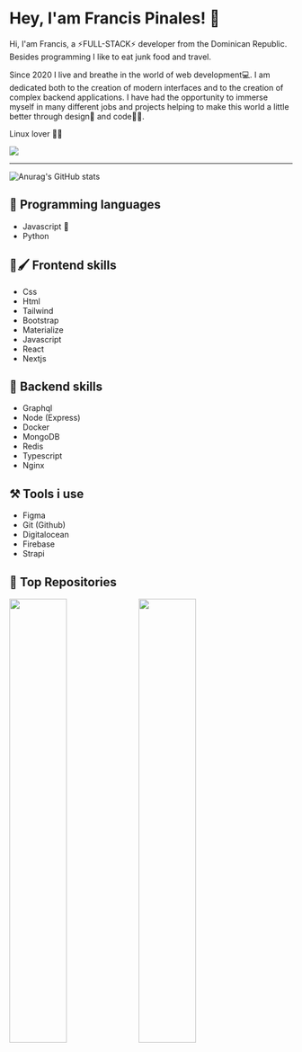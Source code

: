 # Hey, I'am Francis Pinales! 🤙

Hi, I'am Francis, a ⚡FULL-STACK⚡ developer from the Dominican Republic. Besides programming I like to eat junk food and travel.

Since 2020 I live and breathe in the world of web development💻. I am dedicated both to the creation of modern interfaces and to the creation of complex backend applications. I have had the opportunity to immerse myself in many different jobs and projects helping to make this world a little better through design🎨 and code🐱‍💻.

Linux lover 💖🐧

<a href="https://www.github.com/francis560" target="_blank" rel="noreferrer"><img
src="https://img.shields.io/github/followers/francis560?logo=github&style=for-the-badge&color=0891b2&labelColor=1c1917" /></a>

---

![Anurag's GitHub stats](https://github-readme-stats.vercel.app/api?username=francis560&show_icons=true&theme=radical)

## 💛 Programming languages

* Javascript 💖
* Python

## 🎨🖌️ Frontend skills

* Css
* Html
* Tailwind
* Bootstrap
* Materialize
* Javascript
* React 
* Nextjs

## 🤖 Backend skills

* Graphql
* Node (Express)
* Docker
* MongoDB
* Redis
* Typescript
* Nginx

## ⚒️ Tools i use

* Figma
* Git (Github)
* Digitalocean
* Firebase
* Strapi

## 🏅 Top Repositories

<div width="100%" align="center">
  <a href="https://github.com/francis560/express-cli-ultimate" align="left">
    <img align="left" width="45%" src="https://github-readme-stats.vercel.app/api/pin/?username=francis560&repo=express-cli-ultimate&title_color=0891b2&text_color=ffffff&icon_color=0891b2&bg_color=1c1917&hide_border=true&locale=en"/>
  </a>
</div>
<div width="100%" align="center">
  <a href="https://github.com/francis560/blog" align="left">
    <img align="left" width="45%" src="https://github-readme-stats.vercel.app/api/pin/?username=francis560&repo=blog&title_color=0891b2&text_color=ffffff&icon_color=0891b2&bg_color=1c1917&hide_border=true&locale=en"/>
  </a>
</div><br />
<br />
<br /><br /><br /><br /><br />

